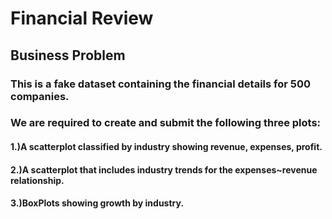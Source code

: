 # Financial Review

## Business Problem

### This is a fake dataset containing the financial details for 500 companies.
### We are required to create and submit the following three plots:
#### 1.)A scatterplot classified by industry showing revenue, expenses, profit.
#### 2.)A scatterplot that includes industry trends for the expenses~revenue relationship.
#### 3.)BoxPlots showing growth by industry.
